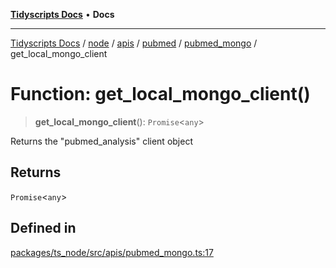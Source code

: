 [**Tidyscripts Docs**](../../../../../../../../../README.md) • **Docs**

***

[Tidyscripts Docs](../../../../../../../../../globals.md) / [node](../../../../../../../README.md) / [apis](../../../../../README.md) / [pubmed](../../../README.md) / [pubmed\_mongo](../README.md) / get\_local\_mongo\_client

# Function: get\_local\_mongo\_client()

> **get\_local\_mongo\_client**(): `Promise`\<`any`\>

Returns the 
"pubmed_analysis" client object

## Returns

`Promise`\<`any`\>

## Defined in

[packages/ts\_node/src/apis/pubmed\_mongo.ts:17](https://github.com/sheunaluko/tidyscripts/blob/master/packages/ts_node/src/apis/pubmed_mongo.ts#L17)
